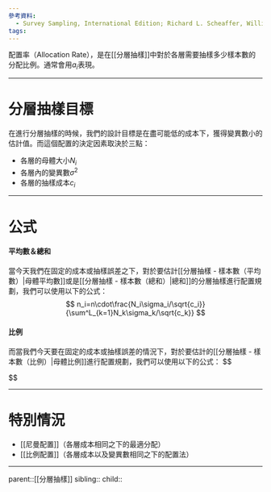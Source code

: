 ```yaml
---
參考資料:
  - Survey Sampling, International Edition; Richard L. Scheaffer, William Mendenhall. III
tags:
---
```

配置率（Allocation Rate），是在[[分層抽樣]]中對於各層需要抽樣多少樣本數的分配比例。通常會用$a_i$表現。
- - -
# 分層抽樣目標
在進行分層抽樣的時候，我們的設計目標是在盡可能低的成本下，獲得變異數小的估計值。而這個配置的決定因素取決於三點：
- 各層的母體大小$N_i$
- 各層內的變異數$\sigma^2$
- 各層的抽樣成本$c_i$
- - -
# 公式
#### 平均數＆總和
當今天我們在固定的成本或抽樣誤差之下，對於要估計[[分層抽樣 - 樣本數（平均數）|母體平均數]]或是[[分層抽樣 - 樣本數（總和）|總和]]的分層抽樣進行配置規劃，我們可以使用以下的公式：
$$
n_i=n\cdot\frac{N_i\sigma_i/\sqrt{c_i}}{\sum^L_{k=1}N_k\sigma_k/\sqrt{c_k}}
$$
#### 比例
而當我們今天要在固定的成本或抽樣誤差的情況下，對於要估計的[[分層抽樣 - 樣本數（比例）|母體比例]]進行配置規劃，我們可以使用以下的公式：
$$

$$
- - -
# 特別情況
- [[尼曼配置]]（各層成本相同之下的最適分配）
- [[比例配置]]（各層成本以及變異數相同之下的配置法）
- - -
parent::[[分層抽樣]]
sibling::
child::